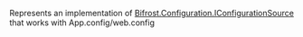 Represents an implementation of [Bifrost.Configuration.IConfigurationSource](Bifrost.Configuration.IConfigurationSource) that works with App.config/web.config